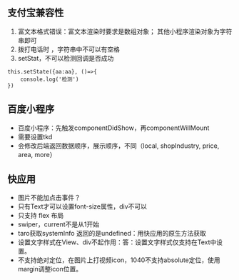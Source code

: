 ## 支付宝兼容性
1. 富文本格式错误：富文本渲染时要求是数组对象； 其他小程序渲染对象为字符串即可
2. 拨打电话时 ，字符串中不可以有空格
3. setStat，不可以检测回调是否成功
```JS
this.setState({aa:aa}, ()=>{
    console.log('检测')
})
```

## 百度小程序
* 百度小程序：先触发componentDidShow，再componentWillMount
* 需要设置tkd
* 会修改后端返回数据顺序，展示顺序，不同（local, shopIndustry, price, area, more）


## 快应用
* 图片不能加点击事件？
* 只有Text才可以设置font-size属性，div不可以
* 只支持 flex 布局
* swiper，current不是从1开始
* taro获取systemInfo 返回的是undefined：用快应用的原生方法获取
* 设置文字样式在View、div不起作用：答：设置文字样式仅支持在Text中设置。
* 不支持绝对定位，在图片上打视频icon，1040不支持absolute定位，使用margin调整icon位置。


